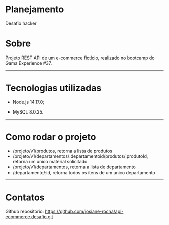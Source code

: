 # Planejamento

Desafio hacker 

# Sobre

<p align="left"> Projeto REST API de um e-commerce fictício, realizado no bootcamp do Gama Experience #37.  </p>

<hr>

<!-- TECHNOLOGIES -->

# Tecnologias utilizadas

<p align="left">

- Node.js 14.17.0;

- MySQL 8.0.25. </p>

<hr>

<!-- TECHNOLOGIES -->

# Como rodar o projeto
 
- /projeto/v1/produtos, retorna a lista de produtos
- /projeto/v1/departamentos/:departamentoid/produtos/:produtoId, retorna um unico material solicitado
- /projeto/v1/departamentos, retorna a lista de departamento
- /departamento/:id, retorna todos os itens de um unico departamento

<hr>


<!-- CONTACT -->

# Contatos

Github repositório: https://github.com/josiane-rocha/api-ecommerce.desafio.git


